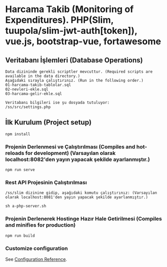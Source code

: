# Harcama Takib (Monitoring of Expenditures). PHP(Slim, tuupola/slim-jwt-auth[token]), vue.js, bootstrap-vue, fortawesome

## Veritabanı İşlemleri (Database Operations)

```
Data dizininde gerekli scriptler mevcuttur. (Required scripts are available in the data directory.)
Aşağıdaki sırayla çalıştırınız. (Run in the following order.)
01-harcama-takib-tablolar.sql
02-nevleri-ekle.sql
03-harcama-gelir-ekle.sql

Veritabanı bilgileri ise şu dosyada tutuluyor:
/ss/src/settings.php
```

## İlk Kurulum (Project setup)

```
npm install
```

### Projenin Derlenmesi ve Çalıştırılması (Compiles and hot-reloads for development) (Varsayılan olarak localhost:8082'den yayın yapacak şekilde ayarlanmıştır.)

```
npm run serve
```

### Rest API Projesinin Çalıştırılması

```
/ss/slim dizinine gidip, aşağıdaki komutu çalıştırınız: (Varsayılan olarak localhost:8081'den yayın yapacak şekilde ayarlanmıştır.)

sh a-php-server.sh
```

### Projenin Derlenerek Hostinge Hazır Hale Getirilmesi (Compiles and minifies for production)

```
npm run build
```

### Customize configuration

See [Configuration Reference](https://cli.vuejs.org/config/).

